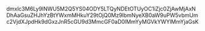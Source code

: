 dmxlc3M6Ly9lNWU5M2Q5YS04ODY5LTQyNDEtOTUyOC1iZjc0ZjAwMjAxNDhAaGsuZHJhYzBtYWxmMHkuY29tOjQ0Mz9lbmNyeXB0aW9uPW5vbmUmc2VjdXJpdHk9dGxzJnR5cGU9d3MmcGF0aD0lMmYyMGVkYWYlMmYjaGsK
